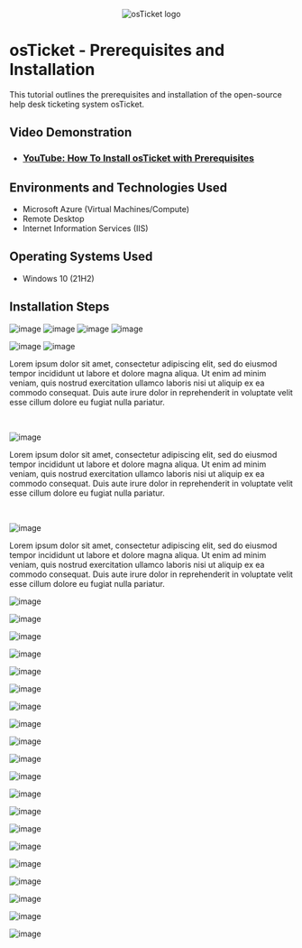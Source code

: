 <p align="center">
<img src="https://i.imgur.com/Clzj7Xs.png" alt="osTicket logo"/>
</p>

<h1>osTicket - Prerequisites and Installation</h1>
This tutorial outlines the prerequisites and installation of the open-source help desk ticketing system osTicket.<br />


<h2>Video Demonstration</h2>

- ### [YouTube: How To Install osTicket with Prerequisites](https://www.youtube.com)

<h2>Environments and Technologies Used</h2>

- Microsoft Azure (Virtual Machines/Compute)
- Remote Desktop
- Internet Information Services (IIS)

<h2>Operating Systems Used </h2>

- Windows 10</b> (21H2)



<h2>Installation Steps</h2>

![image](https://github.com/MartindIT/osticket-prereqs/assets/151476834/58c172ec-7442-4db9-be0b-55eb71f97d1d)
![image](https://github.com/MartindIT/osticket-prereqs/assets/151476834/f12c0bb1-10d0-4ad1-b73d-1e26ba5c2b67)
![image](https://github.com/MartindIT/osticket-prereqs/assets/151476834/e6394ad5-e700-434e-ad8a-5bda40a775e7)
![image](https://github.com/MartindIT/osticket-prereqs/assets/151476834/5812b167-c57e-4709-b480-c41bf6d91d0f)


![image](https://github.com/MartindIT/osticket-prereqs/assets/151476834/1f7633a7-ef4c-43c7-80d3-e8d121e86518)
![image](https://github.com/MartindIT/osticket-prereqs/assets/151476834/9ffd0956-eb81-4dde-9649-fac00c97fd2e)

<p>
Lorem ipsum dolor sit amet, consectetur adipiscing elit, sed do eiusmod tempor incididunt ut labore et dolore magna aliqua. Ut enim ad minim veniam, quis nostrud exercitation ullamco laboris nisi ut aliquip ex ea commodo consequat. Duis aute irure dolor in reprehenderit in voluptate velit esse cillum dolore eu fugiat nulla pariatur.
</p>
<br />

![image](https://github.com/MartindIT/osticket-prereqs/assets/151476834/bff95587-8714-46ed-aa73-4dc409bfb4ed)

<p>
Lorem ipsum dolor sit amet, consectetur adipiscing elit, sed do eiusmod tempor incididunt ut labore et dolore magna aliqua. Ut enim ad minim veniam, quis nostrud exercitation ullamco laboris nisi ut aliquip ex ea commodo consequat. Duis aute irure dolor in reprehenderit in voluptate velit esse cillum dolore eu fugiat nulla pariatur.
</p>
<br />


![image](https://github.com/MartindIT/osticket-prereqs/assets/151476834/4b13dc83-59e2-44bc-a406-7afeba6bf556)

<p>
Lorem ipsum dolor sit amet, consectetur adipiscing elit, sed do eiusmod tempor incididunt ut labore et dolore magna aliqua. Ut enim ad minim veniam, quis nostrud exercitation ullamco laboris nisi ut aliquip ex ea commodo consequat. Duis aute irure dolor in reprehenderit in voluptate velit esse cillum dolore eu fugiat nulla pariatur.
  
  ![image](https://github.com/MartindIT/osticket-prereqs/assets/151476834/d3bd12d2-9168-4f25-82ea-bdf6abe89ccd)

![image](https://github.com/MartindIT/osticket-prereqs/assets/151476834/3b359936-142b-4e90-a2c8-7681049632ab)

![image](https://github.com/MartindIT/osticket-prereqs/assets/151476834/36a966c2-b856-43f7-9a94-72386fa2ec91)

![image](https://github.com/MartindIT/osticket-prereqs/assets/151476834/5e967aa5-6609-48ca-b1d0-360a98b740ce)

![image](https://github.com/MartindIT/osticket-prereqs/assets/151476834/55f975f3-562a-413d-975e-c0437af03805)

![image](https://github.com/MartindIT/osticket-prereqs/assets/151476834/779103b0-1d29-410e-a9af-e9b0c0af7206)

![image](https://github.com/MartindIT/osticket-prereqs/assets/151476834/c555d2ce-e04e-4def-88dd-7f88dac018b5)

![image](https://github.com/MartindIT/osticket-prereqs/assets/151476834/8508792b-7b93-4140-b4ba-8241a18765a7)

![image](https://github.com/MartindIT/osticket-prereqs/assets/151476834/78987396-a829-4961-a159-c22609077bb2)

![image](https://github.com/MartindIT/osticket-prereqs/assets/151476834/5c14957d-5a17-4568-8226-080308604597)

![image](https://github.com/MartindIT/osticket-prereqs/assets/151476834/54950ca6-00b9-4458-b199-245bac314a45)

![image](https://github.com/MartindIT/osticket-prereqs/assets/151476834/99cbca1a-df67-48a2-be57-3a0f499cf581)

![image](https://github.com/MartindIT/osticket-prereqs/assets/151476834/9308c52a-3664-4a44-876b-da1c5531f705)

![image](https://github.com/MartindIT/osticket-prereqs/assets/151476834/ee63c56b-040d-4688-84bd-2b664e3ded0d)

![image](https://github.com/MartindIT/osticket-prereqs/assets/151476834/91787e4e-b231-4e73-8b93-acd33acf37d8)

![image](https://github.com/MartindIT/osticket-prereqs/assets/151476834/d444a42e-2c82-4b51-9692-09d9caab03ce)

![image](https://github.com/MartindIT/osticket-prereqs/assets/151476834/382f8b7d-4025-48b1-b5ff-1679df4dc92f)

![image](https://github.com/MartindIT/osticket-prereqs/assets/151476834/485f3f60-65f9-49e4-8643-66b2404f4069)

![image](https://github.com/MartindIT/osticket-prereqs/assets/151476834/a68e3b84-4fea-459a-8dce-5a254c81a58f)

![image](https://github.com/MartindIT/osticket-prereqs/assets/151476834/0fa594bf-572e-4dda-9f61-6f83b4a7c6cd)

<br />
